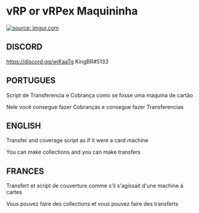 # vRP or vRPex  Maquininha

<a href="https://imgur.com/ZI7p1fF"><img src="https://i.imgur.com/ZI7p1fF.png" title="source: imgur.com" /></a>

## DISCORD

https://discord.gg/wjKaaTg
KingBR#5133


## PORTUGUES
Script de Transferencia e Cobrança como se fosse uma maquina de cartão

Nele você consegue fazer Cobranças e consegue fazer Transferencias


## ENGLISH
Transfer and coverage script as if it were a card machine

You can make collections and you can make transfers


## FRANCES
Transfert et script de couverture comme s'il s'agissait d'une machine à cartes

Vous pouvez faire des collections et vous pouvez faire des transferts